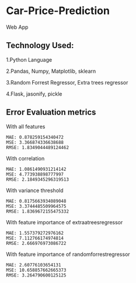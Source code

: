 # Car-Price-Prediction
Web App

## Technology Used:

1.Python Language

2.Pandas, Numpy, Matplotlib, sklearn 

3.Random Forrest Regressor, Extra trees regressor

4.Flask, jasonify, pickle

## Error Evaluation metrics 

With all features
```
MAE: 0.878259154340472
MSE: 3.366874336638688
RMSE: 1.8349044489124462
```

With correlation
```
MAE: 1.0861490931214142
MSE: 4.773938898777997
RMSE: 2.1849345296319513
```

With variance threshold
```
MAE: 0.8175663934089048
MSE: 3.3744485509964575
RMSE: 1.8369672155475332
```

With feature importance of extraatreesregressor
```
MAE: 1.557379272976162
MSE: 7.112766174974814
RMSE: 2.666976973086722
```

With feature importance of randomforrestregressor
```
MAE: 2.60776103654131
MSE: 10.658857662665373
RMSE: 3.264790600125125
```



